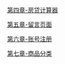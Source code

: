 [第四章-房贷计算器](https://411426414.github.io/1-X/4)

[第五章-留言页面](https://411426414.github.io/1-X/5)

[第六章-账号注册](https://411426414.github.io/1-X/6)

[第七章-商品分类](https://411426414.github.io/1-X/7)